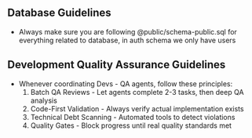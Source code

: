 ## Database Guidelines
- Always make sure you are following @public/schema-public.sql for everything related to database, in auth schema we only have users

## Development Quality Assurance Guidelines
- Whenever coordinating Devs - QA agents, follow these principles:
  1. Batch QA Reviews - Let agents complete 2-3 tasks, then deep QA analysis
  2. Code-First Validation - Always verify actual implementation exists
  3. Technical Debt Scanning - Automated tools to detect violations
  4. Quality Gates - Block progress until real quality standards met
